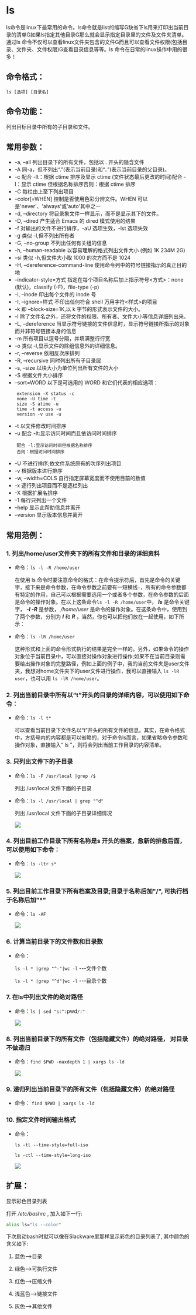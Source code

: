 # ls

ls命令是linux下最常用的命令。ls命令就是list的缩写缺省下ls用来打印出当前目录的清单如果ls指定其他目录那么就会显示指定目录里的文件及文件夹清单。 通过ls 命令不仅可以查看linux文件夹包含的文件而且可以查看文件权限(包括目录、文件夹、文件权限)查看目录信息等等。ls 命令在日常的linux操作中用的很多！

## 命令格式：

`ls [选项] [目录名]`

## 命令功能：

列出目标目录中所有的子目录和文件。

## 常用参数：

- -a, –all 列出目录下的所有文件，包括以 . 开头的隐含文件
- -A 同-a，但不列出“.”(表示当前目录)和“..”(表示当前目录的父目录)。
- -c  配合 -lt：根据 ctime 排序及显示 ctime (文件状态最后更改的时间)配合 -l：显示 ctime 但根据名称排序否则：根据 ctime 排序
- -C 每栏由上至下列出项目
- –color[=WHEN] 控制是否使用色彩分辨文件。WHEN 可以是'never'、'always'或'auto'其中之一
- -d, –directory 将目录象文件一样显示，而不是显示其下的文件。
- -D, –dired 产生适合 Emacs 的 dired 模式使用的结果
- -f 对输出的文件不进行排序，-aU 选项生效，-lst 选项失效
- -g 类似 -l,但不列出所有者
- -G, –no-group 不列出任何有关组的信息
- -h, –human-readable 以容易理解的格式列出文件大小 (例如 1K 234M 2G)
- –si 类似 -h,但文件大小取 1000 的次方而不是 1024
- -H, –dereference-command-line 使用命令列中的符号链接指示的真正目的地
- –indicator-style=方式 指定在每个项目名称后加上指示符号<方式>：none (默认)，classify (-F)，file-type (-p)
- -i, –inode 印出每个文件的 inode 号
- -I, –ignore=样式 不印出任何符合 shell 万用字符<样式>的项目
- -k 即 –block-size=1K,以 k 字节的形式表示文件的大小。
- -l 除了文件名之外，还将文件的权限、所有者、文件大小等信息详细列出来。
- -L, –dereference 当显示符号链接的文件信息时，显示符号链接所指示的对象而并非符号链接本身的信息
- -m 所有项目以逗号分隔，并填满整行行宽
- -o 类似 -l,显示文件的除组信息外的详细信息。
- -r, –reverse 依相反次序排列
- -R, –recursive 同时列出所有子目录层
- -s, –size 以块大小为单位列出所有文件的大小
- -S 根据文件大小排序
- –sort=WORD 以下是可选用的 WORD 和它们代表的相应选项：
```
    extension -X status -c
    none -U time -t
    size -S atime -u
    time -t access -u
    version -v use -u
```
- -t 以文件修改时间排序
- -u 配合 -lt:显示访问时间而且依访问时间排序
```
    配合 -l:显示访问时间但根据名称排序
    否则：根据访问时间排序
```
- -U 不进行排序;依文件系统原有的次序列出项目
- -v 根据版本进行排序
- -w, –width=COLS 自行指定屏幕宽度而不使用目前的数值
- -x 逐行列出项目而不是逐栏列出
- -X 根据扩展名排序
- -1 每行只列出一个文件
- –help 显示此帮助信息并离开
- –version 显示版本信息并离开

## 常用范例：

### 1. 列出/home/user文件夹下的所有文件和目录的详细资料

- 命令：`ls -l -R /home/user`

    在使用 ls 命令时要注意命令的格式：在命令提示符后，首先是命令的关键字，接下来是命令参数，在命令参数之前要有一短横线`-`，所有的命令参数都有特定的作用，自己可以根据需要选用一个或者多个参数，在命令参数的后面是命令的操作对象。在以上这条命令`ls -l -R /home/user`中， ***ls*** 是命令关键字， ***-l -R*** 是参数， */home/user* 是命令的操作对象。在这条命令中，使用到了两个参数，分别为 ***l*** 和 ***R*** ，当然，你也可以把他们放在一起使用，如下所示：

- 命令：`ls -lR /home/user`

    这种形式和上面的命令形式执行的结果是完全一样的。另外，如果命令的操作对象位于当前目录中，可以直接对操作对象进行操作;如果不在当前目录则需要给出操作对象的完整路径，例如上面的例子中，我的当前文件夹是user文件夹，我想对home文件夹下的user文件进行操作，我可以直接输入 `ls -lR user`，也可以用 `ls -lR /home/user`。 

### 2. 列出当前目录中所有以“t”开头的目录的详细内容，可以使用如下命令：

- 命令：`ls -l t* `  

    可以查看当前目录下文件名以“t”开头的所有文件的信息。其实，在命令格式中，方括号内的内容都是可以省略的，对于命令ls而言，如果省略命令参数和操作对象，直接输入“ ls ”，则将会列出当前工作目录的内容清单。

### 3. 只列出文件下的子目录

- 命令：`ls -F /usr/local |grep /$ ` 

    列出 /usr/local 文件下面的子目录

- 命令：`ls -l /usr/local | grep "^d"`

    列出 /usr/local 文件下面的子目录详细情况

    ![](../img/ls-001.jpg)

### 4. 列出目前工作目录下所有名称是s 开头的档案，愈新的排愈后面，可以使用如下命令：

- 命令：`ls -ltr s*`

    ![](../img/ls-002.jpg)

### 5. 列出目前工作目录下所有档案及目录;目录于名称后加"/", 可执行档于名称后加"*" 

- 命令：`ls -AF`

    ![](../img/ls-003.jpg)

### 6. 计算当前目录下的文件数和目录数

- 命令：

    `ls -l * |grep "^-"|wc -l`    ---文件个数

    `ls -l * |grep "^d"|wc -l`    ---目录个数

### 7. 在ls中列出文件的绝对路径

- 命令：`ls | sed "s:^:`pwd`/:"`

    ![](../img/ls-004.jpg)

### 8. 列出当前目录下的所有文件（包括隐藏文件）的绝对路径， 对目录不做递归

- 命令：`find $PWD -maxdepth 1 | xargs ls -ld`

    ![](../img/ls-005.jpg)

### 9. 递归列出当前目录下的所有文件（包括隐藏文件）的绝对路径

- 命令： `find $PWD | xargs ls -ld`

### 10. 指定文件时间输出格式

- 命令：

    `ls -tl --time-style=full-iso`

    `ls -ctl --time-style=long-iso`

    ![](../img/ls-006.jpg)

## 扩展：

显示彩色目录列表

打开 */etc/bashrc* , 加入如下一行:

```sh
alias ls="ls --color"
```

下次启动bash时就可以像在Slackware里那样显示彩色的目录列表了, 其中颜色的含义如下:

1. 蓝色-->目录

2. 绿色-->可执行文件

3. 红色-->压缩文件

4. 浅蓝色-->链接文件

5. 灰色-->其他文件